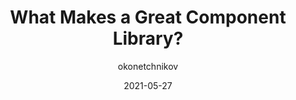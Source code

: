 ---
author: okonetchnikov
date: 2021-05-27
permalink: false
tags:
  - components
  - libraries
target_url: https://www.component-driven.dev/articles/what-makes-a-great-component-library
title: What Makes a Great Component Library?
---